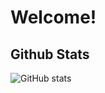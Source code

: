 # Welcome! 

## Github Stats
![GitHub stats](https://github-readme-stats.vercel.app/api?username=gmlwarr&theme=algolia&show_icons=true)
